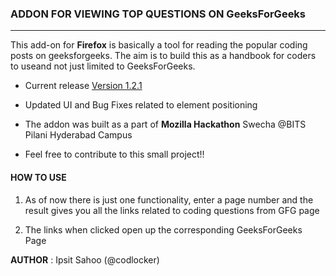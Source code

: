 ### ADDON FOR VIEWING TOP QUESTIONS ON GeeksForGeeks ###
--------------------------------------------------------
This add-on for **Firefox** is basically a tool for reading the popular coding posts on geeksforgeeks.
The aim is to build this as a handbook for coders to useand not just limited to GeeksForGeeks.

- Current release [Version 1.2.1](https://addons.mozilla.org/en-US/firefox/addon/codemate/)

- Updated UI and Bug Fixes related to element positioning

- The addon was built as a part of **Mozilla Hackathon** Swecha @BITS Pilani Hyderabad Campus

- Feel free to contribute to this small project!!

#### HOW TO USE

1. As of now there is just one functionality, enter a page number and the result gives you all the links related to coding questions from GFG page
 
2. The links when clicked open up the corresponding GeeksForGeeks Page

**AUTHOR** : Ipsit Sahoo (@codlocker)






